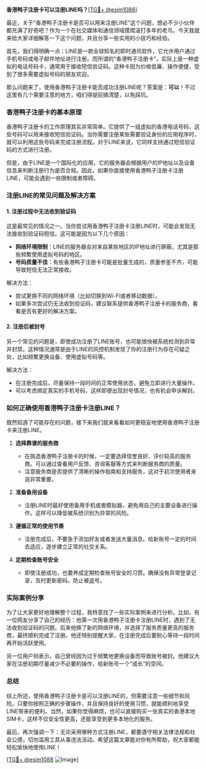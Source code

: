 **香港鸭子注册卡可以注册LINE吗？**[[TG💪+ @esim1088](https://t.me/s/esim1088)]

最近，关于“香港鸭子注册卡是否可以用来注册LINE”这个问题，想必不少小伙伴都充满了好奇吧？作为一个在社交媒体和通信领域摸爬滚打多年的老鸟，今天我就来给大家详细解答一下这个问题，并且分享一些实用的小技巧和经验。

首先，我们得明确一点：LINE是一款全球知名的即时通讯软件，它允许用户通过手机号码或电子邮件地址进行注册。而所谓的“香港鸭子注册卡”，实际上是一种虚拟的电话号码卡，通常用于接收短信验证码。这种卡因为价格低廉、操作便捷，受到了很多需要虚拟号码的朋友欢迎。

那么问题来了，使用香港鸭子注册卡能否成功注册LINE呢？答案是：**可以**！不过这里有几个需要注意的地方，咱们得提前搞清楚，以免踩坑。

### 香港鸭子注册卡的基本原理

香港鸭子注册卡的工作原理其实非常简单。它提供了一组虚拟的香港电话号码，这些号码可以用来接收短信验证码。当你需要注册某些需要验证身份的应用程序时，就可以利用这些号码来完成注册流程。对于LINE来说，它同样支持通过短信验证码的方式进行注册。

但是，由于LINE是一个国际化的应用，它的服务器会根据用户的IP地址以及设备信息来判断注册行为是否合规。因此，如果你直接使用香港鸭子注册卡注册LINE，可能会遇到一些限制或者障碍。

### 注册LINE的常见问题及解决方案

#### 1. 注册过程中无法收到验证码

这是最常见的情况之一。当你尝试用香港鸭子注册卡注册LINE时，可能会发现无法接收到验证码短信。这可能是因为以下几个原因：

- **网络环境限制**：LINE的服务器会对来自某些地区的IP地址进行屏蔽，尤其是那些频繁使用虚拟号码的地区。
- **号码质量不佳**：有些香港鸭子注册卡可能是批量生成的，质量参差不齐，可能导致短信无法正常接收。

解决方法：
- 尝试更换不同的网络环境（比如切换到Wi-Fi或者移动数据）。
- 如果多次尝试仍无法收到验证码，建议联系提供香港鸭子注册卡的服务商，看看是否有更好的解决方案。

#### 2. 注册后被封号

另一个常见的问题是，即使成功注册了LINE账号，也可能很快被系统检测到异常并封禁。这种情况通常是由于LINE的风控机制发现了你的注册行为存在可疑之处，比如频繁更换设备、使用虚拟号码等。

解决方法：
- 在注册完成后，尽量保持一段时间的正常使用状态，避免立即进行大量操作。
- 可以考虑绑定真实的手机号码，这样即便出现封号情况，也有机会申诉解封。

### 如何正确使用香港鸭子注册卡注册LINE？

既然知道了可能存在的问题，接下来我们就来看看如何更稳妥地使用香港鸭子注册卡来注册LINE。

1. **选择靠谱的服务商**
   - 在挑选香港鸭子注册卡的时候，一定要选择信誉良好、评价较高的服务商。可以通过查看用户反馈、咨询客服等方式来判断服务商的质量。
   - 注意服务商是否提供了清晰的操作指南和支持服务，这对于初次使用者来说非常重要。

2. **准备备用设备**
   - 注册LINE时最好使用备用手机或者模拟器，避免用自己的主要设备进行操作。这样可以降低被系统识别为异常的风险。

3. **遵循正常的使用节奏**
   - 注册完成后，不要急于添加好友或者发送大量消息。给新账号一定的时间去适应，逐步建立正常的社交关系。

4. **定期检查账号安全**
   - 即使注册成功，也要养成定期检查账号安全的习惯。确保没有异常登录记录，及时更新密码，防止被盗号。

### 实际案例分享

为了让大家更好地理解整个过程，我特意找了一些实际案例来进行分析。比如，有一位网友分享了自己的经历：他第一次用香港鸭子注册卡注册LINE时，遇到了无法收到验证码的问题。后来他换了新的网络环境，并选择了服务质量更高的服务商，最终顺利完成了注册。他还特别提醒大家，在注册完成后要耐心等待一段时间再开始活跃使用。

另一位用户则表示，自己曾经因为过于频繁地更换设备而导致账号被封。他建议大家在注册初期尽量减少不必要的操作，给新账号一个“成长”的空间。

### 总结

综上所述，使用香港鸭子注册卡是可以注册LINE的，但需要注意一些细节和风险。只要你按照正确的步骤操作，并且保持良好的使用习惯，就能顺利地享受LINE带来的便利。当然，如果你觉得麻烦，也可以直接购买一张真实的香港本地SIM卡，这样不仅安全性更高，还能享受到更多本地化的服务。

最后，再次强调一下：无论采用哪种方式注册LINE，都要遵守相关法律法规和社会公德，切勿滥用工具从事违法活动。希望这篇文章能对你有所帮助，祝大家都能轻松愉快地使用LINE！

[[TG💪+ @esim1088](https://t.me/s/esim1088) ![Image](https://i.postimg.cc/4NQfJmqS/Snipaste-2025-05-13-00-14-12.png)]